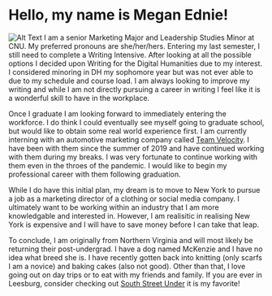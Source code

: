 # Hello, my name is Megan Ednie!
![Alt Text](https://meganednie.github.io/English-350/images/Profile.jpg)
I am a senior Marketing Major and Leadership Studies Minor at CNU. My preferred pronouns are she/her/hers. Entering my last semester, I still need to complete a Writing Intensive. After looking at all the possible options I decided upon Writing for the Digital Humanities due to my interest. I considered minoring in DH my sophomore year but was not ever able to due to my schedule and course load. I am always looking to improve my writing and while I am not directly pursuing a career in writing I feel like it is a wonderful skill to have in the workplace. 

Once I graduate I am looking forward to immediately entering the workforce. I do think I could eventually see myself going to graduate school, but would like to obtain some real world experience first. I am currently interning with an automotive marketing company called [Team Velocity](https://teamvelocitymarketing.com). I have been with them since the summer of 2019 and have continued working with them during my breaks. I was very fortunate to continue working with them even in the throes of the pandemic. I would like to begin my professional career with them following graduation.

While I do have this initial plan, my dream is to move to New York to pursue a job as a marketing director of a clothing or social media company. I ultimately want to be working within an industry that I am more knowledgable and interested in. However, I am realisitic in realising New York is expensive and I will have to save money before I can take that leap.

To conclude, I am originally from Northern Virginia and will most likely be returning their post-undergrad. I have a dog named McKenzie and I have no idea what breed she is. I have recently gotten back into knitting (only scarfs I am a novice) and baking cakes (also not good). Other than that, I love going out on day trips or to eat with my friends and family. If you are ever in Leesburg, consider checking out [South Street Under](https://www.southstreetunder.com) it is my favorite!
